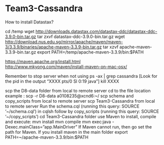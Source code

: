 # Team3-Cassandra

How to install Datastax?

cd /temp
wget http://downloads.datastax.com/datastax-ddc/datastax-ddc-3.9.0-bin.tar.gz
tar zxvf datastax-ddc-3.9.0-bin.tar.gz
wget http://download.nus.edu.sg/mirror/apache/maven/maven-3/3.3.9/binaries/apache-maven-3.3.9-bin.tar.gz
tar xzvf apache-maven-3.3.9-bin.tar.gz
export PATH=/temp/apache-maven-3.3.9/bin:$PATH

https://maven.apache.org/install.html
http://www.mkyong.com/maven/install-maven-on-mac-osx/


Remember to stop server when not using
ps -ax | grep cassandra
[Look for the pid in the output “XXXX pts/0    Sl     0:19 java”]
kill XXXX

scp the D8-data folder from local to remote server
cd to the file location
example : scp -r D8-data a0108235@xcnd6:~/
scp schema and copy_scripts from local to remote server
scp Team3-Cassandra from local to remote server
Run the schema.cql (running this query: SOURCE ‘~/schema.cql’) in cqlsh follow by copy_scripts (running this query: SOURCE ‘~/copy_scripts’)
cd Team3-Cassandra folder
use Maven to install, compile and execute:
mvn install
mvn compile
mvn exec:java -Dexec.mainClass=”app.MainDriver”
If Maven cannot run, then go set the path for Maven.
If you install maven in the main folder
export PATH=~/apache-maven-3.3.9/bin:$PATH

